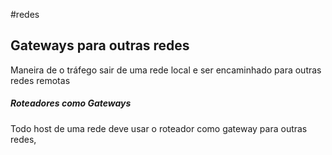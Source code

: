 #redes 
## Gateways para outras redes
Maneira de o tráfego sair de uma rede local e ser encaminhado para outras redes remotas
##### Roteadores como Gateways
Todo host de uma rede deve usar o roteador como gateway para outras redes, 